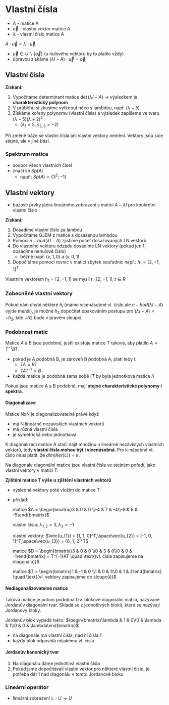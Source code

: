 # Vlastní čísla

- $A$ - matice A
- $\vec{u}$ - vlastní vektor matice A
- $\lambda$ - vlastní číslo matice A

$A \cdot \vec{u} = \lambda \cdot \vec{u}$
- $\vec{u} \in U \smallsetminus \{\vec{o}\}$ (u nulového vektoru by to platilo vždy)
- úpravou získáme $(\lambda I-A) \cdot \vec{u} = \vec{o}$

## Vlastní čísla

**Získání**:
1. Vypočítáme determinant matice
   $\det{(\lambda I - A)}$ -> výsledkem je **charakteristický polynom**
2. V průběhu si zkusíme vytknout něco s lambdou, např. $(\lambda-5)$
3. Získáme kořeny polynomu (vlastní čísla) a výsledek zapíšeme ve tvaru $(\lambda-5)(\lambda+2)^2$  
	 - $(\lambda_{1} = 5, \lambda_{2,3} = -2)$

Při změně báze se vlastní čísla ani vlastní vektory nemění. Vektory jsou sice stejné, ale v jiné bázi.

### Spektrum matice

- soubor všech vlastních čísel
- značí se $Sp(A)$
	- např.: $Sp(A) = \{3^2; -1\}$

## Vlastní vektory

- bázové prvky jádra lineárního zobrazení s maticí $A - \lambda I$ pro konkrétní vlastní číslo

**Získání**:
1. Dosadíme vlastní číslo za lambdu
2. Vypočítáme GJEM z matice s dosazenou lambdou
3. Pomocí $n-hod(\lambda I-A)$ zjistíme počet dosazovaných LN vektorů
4. Do vlastního vektoru odzadu dosadíme LN vektory (pokud jen 1, dosadíme nenulové číslo)
	- běžně např. $(x, 1, 0)$ a $(x, 0, 1)$
5. Dopočítáme pomocí rovnic v matici zbytek souřadnic
   např.: $h_{1} = [2, -1, 1]^T$

Vlastním vektorem $h_{1} = [2, -1, 1]$ se myslí $t\cdot [2, -1, 1], t\in R$

### Zobecněné vlastní vektory

Pokud nám chybí některé $h_{i}$ (máme vícenásobné vl. číslo ale $n-hod(\lambda I-A)$ vyjde menší), je možné $h_3$ dopočítat opakováním postupu pro $(\lambda I-A) = -h_{2}$, kde $-h2$ bude v pravém sloupci.

### Podobnost matic

Matice $A$ a $B$ jsou podobné, jestli existuje matice $T$ taková, aby platilo $A = T^{-1}BT$.
- pokud je A podobná B, je zároveň B podobná A, platí tedy i:
	- $TA = BT$
	- $TAT^{-1} = B$
- každá matice je podobná sama sobě ($T$ by byla jednotková matice $I$)

Pokud jsou matice A a B podobné, mají **stejné charakteristické polynomy i spektra**.

#### Diagonalizace

Matice NxN je diagonalizovatelná právě když
- má N lineárně nezávislých vlastních vektorů
- má různá vlastní čísla
- je symetrická nebo jednotková

K diagonalizaci matice A stačí najít množinu n lineárně nezávislých vlastních vektorů, tedy **vlastní čísla mohou být i vícenásobná**. Pro k-násobné vl. číslo musí platit, že $dim(Ker(\mathbb{L})) = k$. 

Na diagonále diagonální matice jsou vlastní čísla ve stejném pořadí, jako vlastní vektory v matici T.

**Zjištění matice T výše u zjištění vlastních vektorů**

- výsledné vektory poté vložím do matice T:

- příklad:

	matice $A = \begin{bmatrix}3 & 0 & 0 \\-4 & 7 & -4\\-8 & 8 & -5\end{bmatrix}$
	
	vlastní čísla: $\lambda_{1,2} = 3, \lambda_{3} = -1$
	
	vlastní vektory: $\vec{u_{1}} = [1, 1, 0]^T,\space\vec{u_{2}} = [-1, 0, 1]^T,\space\vec{u_{3}} = [0, 1, 2]^T$
	
	matice $D = \begin{bmatrix}3 & 0 & 0 \\0 & 3 & 0\\0 & 0 & -1\end{bmatrix} = T^{-1}AT \quad \text{(vl. čísla zapisujeme na diagonálu)}$
	
	matice $T = \begin{bmatrix}1 & -1 & 0 \\1 & 0 & 1\\0 & 1 & 2\end{bmatrix} \quad \text{(vl. vektory zapisujeme do sloupců)}$ 

#### Nediagonalizovatelné matice

Taková matice je potom podobná tzv. blokově diagonální matici, nazývané Jordanův diagonální tvar. Skládá se z jednotlivých bloků, které se nazývají Jordanovy bloky. 

Jordanův blok vypadá takto: $\begin{bmatrix}\lambda & 1 & 0\\0 & \lambda & 1\\0 & 0 & \lambda\end{bmatrix}$
- na diagonále má vlastní čísla, nad ní čísla 1
- každý blok odpovídá nějakému vl. číslu

#### Jordanův kanonický tvar

1. Na diagonálu dáme jednotlivá vlastní čísla
2. Pokud jsme dopočítávali vlastní vektor pro některé vlastní číslo, je potřeba dát 1 nad diagonálu v tomto Jordanově bloku

### Lineární operátor

- lineární zobrazení $\mathbb{L} : U \to U$